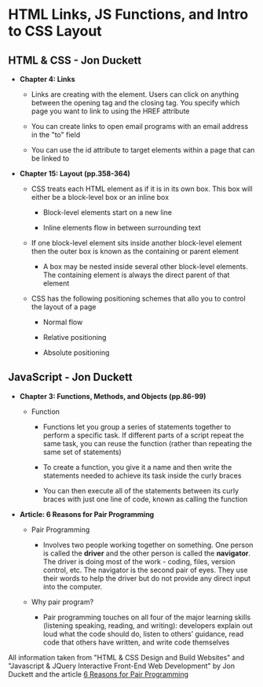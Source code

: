 # HTML Links, JS Functions, and Intro to CSS Layout

## HTML & CSS - Jon Duckett

- **Chapter 4: Links**

  - Links are creating with the <a> element. Users can click on anything between the opening <a> tag and the closing </a> tag. You specify which page you want to link to using the HREF attribute

  - You can create links to open email programs with an email address in the "to" field

  - You can use the id attribute to target elements within a page that can be linked to

- **Chapter 15: Layout (pp.358-364)**

  - CSS treats each HTML element as if it is in its own box. This box will either be a block-level box or an inline box

    - Block-level elements start on a new line

    - Inline elements flow in between surrounding text

  - If one block-level element sits inside another block-level element then the outer box is known as the containing or parent element

    - A box may be nested inside several other block-level elements. The containing element is always the direct parent of that element

  - CSS has the following positioning schemes that allo you to control the layout of a page

    - Normal flow

    - Relative positioning

    - Absolute positioning

## JavaScript - Jon Duckett

- **Chapter 3: Functions, Methods, and Objects (pp.86-99)**

  - Function

    - Functions let you group a series of statements together to perform a specific task. If different parts of a script repeat the same task, you can reuse the function (rather than repeating the same set of statements)

    - To create a function, you give it a name and then write the statements needed to achieve its task inside the curly braces

    - You can then execute all of the statements between its curly braces with just one line of code, known as calling the function

- **Article: 6 Reasons for Pair Programming**

  - Pair Programming

    - Involves two people working together on something. One person is called the **driver** and the other person is called the **navigator**. The driver is doing most of the work - coding, files, version control, etc. The navigator is the second pair of eyes. They use their words to help the driver but do not provide any direct input into the computer. 
  
  - Why pair program?

    - Pair programming touches on all four of the major learning skills (listening speaking, reading, and writing): developers explain out loud what the code should do, listen to others’ guidance, read code that others have written, and write code themselves

All information taken from "HTML & CSS Design and Build Websites" and "Javascript & JQuery Interactive Front-End Web Development" by Jon Duckett and the article [6 Reasons for Pair Programming](https://www.codefellows.org/blog/6-reasons-for-pair-programming/)